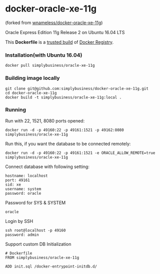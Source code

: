 docker-oracle-xe-11g
============================
(forked from [wnameless/docker-oracle-xe-11g](https://github.com/wnameless/docker-oracle-xe-11g))

Oracle Express Edition 11g Release 2 on Ubuntu 16.04 LTS

This **Dockerfile** is a [trusted build](https://registry.hub.docker.com/u/simplybusiness/oracle-xe-11g/) of [Docker Registry](https://registry.hub.docker.com/).

### Installation(with Ubuntu 16.04)
```
docker pull simplybusiness/oracle-xe-11g
```
### Building image locally
```
git clone git@github.com:simplybusiness/docker-oracle-xe-11g.git
cd docker-oracle-xe-11g
docker build -t simplybusiness/oracle-xe-11g:local .
```

### Running
Run with 22, 1521, 8080 ports opened:
```
docker run -d -p 49160:22 -p 49161:1521 -p 49162:8080 simplybusiness/oracle-xe-11g
```

Run this, if you want the database to be connected remotely:
```
docker run -d -p 49160:22 -p 49161:1521 -e ORACLE_ALLOW_REMOTE=true simplybusiness/oracle-xe-11g
```

Connect database with following setting:
```
hostname: localhost
port: 49161
sid: xe
username: system
password: oracle
```

Password for SYS & SYSTEM
```
oracle
```

Login by SSH
```
ssh root@localhost -p 49160
password: admin
```

Support custom DB Initialization
```
# Dockerfile
FROM simplybusiness/oracle-xe-11g

ADD init.sql /docker-entrypoint-initdb.d/
```
